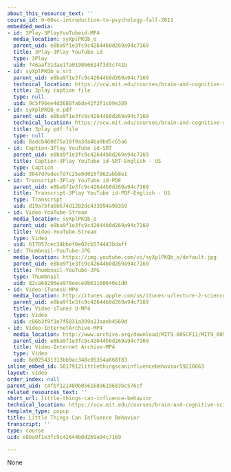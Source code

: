 ```yaml
---
about_this_resource_text: ''
course_id: 9-00sc-introduction-to-psychology-fall-2011
embedded_media:
- id: 3Play-3PlayYouTubeid-MP4
  media_location: syXplPKQb_o
  parent_uid: e8ba9f1e3fc9c42644b0d269a94c7169
  title: 3Play-3Play YouTube id
  type: 3Play
  uid: 746aaf31dae17a019866614f3d3c741b
- id: syXplPKQb_o.srt
  parent_uid: e8ba9f1e3fc9c42644b0d269a94c7169
  technical_location: https://ocw.mit.edu/courses/brain-and-cognitive-sciences/9-00sc-introduction-to-psychology-fall-2011/science-research/little-things-can-influence-behavior/syXplPKQb_o.srt
  title: 3play caption file
  type: null
  uid: 9c5f96ee4d3688fa6de42f3f1c09e389
- id: syXplPKQb_o.pdf
  parent_uid: e8ba9f1e3fc9c42644b0d269a94c7169
  technical_location: https://ocw.mit.edu/courses/brain-and-cognitive-sciences/9-00sc-introduction-to-psychology-fall-2011/science-research/little-things-can-influence-behavior/syXplPKQb_o.pdf
  title: 3play pdf file
  type: null
  uid: 8adcb460075a10f9a3da4ba9bd5c65a6
- id: Caption-3Play YouTube id-SRT
  parent_uid: e8ba9f1e3fc9c42644b0d269a94c7169
  title: Caption-3Play YouTube id-SRT-English - US
  type: Caption
  uid: 3047d7edecfd7c25e0d015f862abb8e1
- id: Transcript-3Play YouTube id-PDF
  parent_uid: e8ba9f1e3fc9c42644b0d269a94c7169
  title: Transcript-3Play YouTube id-PDF-English - US
  type: Transcript
  uid: d19a7bfa6b674d1282dc433094a98359
- id: Video-YouTube-Stream
  media_location: syXplPKQb_o
  parent_uid: e8ba9f1e3fc9c42644b0d269a94c7169
  title: Video-YouTube-Stream
  type: Video
  uid: 617057cec34bbef0e02cb574443bdaff
- id: Thumbnail-YouTube-JPG
  media_location: https://img.youtube.com/vi/syXplPKQb_o/default.jpg
  parent_uid: e8ba9f1e3fc9c42644b0d269a94c7169
  title: Thumbnail-YouTube-JPG
  type: Thumbnail
  uid: 82ca68296ea978eece9b61100640e1d0
- id: Video-iTunesU-MP4
  media_location: http://itunes.apple.com/us/itunes-u/lecture-2-science-research/id501335817?i=110362864
  parent_uid: e8ba9f1e3fc9c42644b0d269a94c7169
  title: Video-iTunes U-MP4
  type: Video
  uid: c86b3f8f1e7f5831a399a13aaeb4560d
- id: Video-InternetArchive-MP4
  media_location: http://www.archive.org/download/MIT9.00SCF11/MIT9_00SCF11_lec02_300k.mp4
  parent_uid: e8ba9f1e3fc9c42644b0d269a94c7169
  title: Video-Internet Archive-MP4
  type: Video
  uid: 6d025431313bb9ac348c05354a868f83
inline_embed_id: 5817912littlethingscaninfluencebehavior59218663
layout: video
order_index: null
parent_uid: c4fbf121480b0561689619683bc576cf
related_resources_text: ''
short_url: little-things-can-influence-behavior
technical_location: https://ocw.mit.edu/courses/brain-and-cognitive-sciences/9-00sc-introduction-to-psychology-fall-2011/science-research/little-things-can-influence-behavior
template_type: popup
title: Little Things Can Influence Behavior
transcript: ''
type: course
uid: e8ba9f1e3fc9c42644b0d269a94c7169

---
```

None